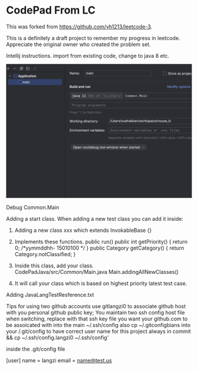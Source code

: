 CodePad From LC
========
This was forked from https://github.com/yh1213/leetcode-3.


This is a definitely a draft project to remember my progress in leetcode.  Appreciate the original owner who created the problem set. 

Intellij instructions.
 import from existing code, change to java 8 etc.

![](src/resources/intellijImport.png)
 
Debug Common.Main

 Adding a start class.
 When adding a new test class you can add it inside: 
 
 1. Adding a new class xxx which extends InvokableBase {}
 2. Implements these functions. 
   public run() 
   public int getPriority() {    return 0; /*yymmddhh- 15010100 */ }
   public Category getCategory()  {    return Category.notClassified;  }
 
 3. Inside this class, add your class.  
   CodePadJava/src/Common/Main.java      Main.addingAllNewClasses()
 
 4. It will call your class which is based on highest priority latest test case.


Adding JavaLangTestResference.txt

Tips for using two github accounts 
use gitlangzi0 to associate github host with you personal github public key;  You maintain two ssh config host file
when switching, replace with that ssh key file you want your github.com to be assoicated with into the main ~/.ssh/config 
also cp ~/.gitconfigbians  into your <project folder>/.git/config to have correct user name for this project always in commit
&& cp ~/.ssh/config.langzi0 ~/.ssh/config'

inside the .git/config file

[user]
name = langzi
email = name@test.us


